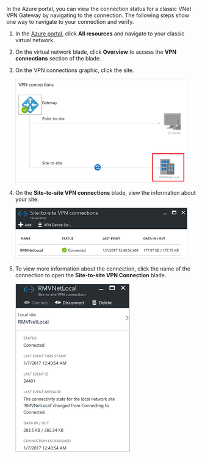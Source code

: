 In the Azure portal, you can view the connection status for a classic VNet VPN Gateway by navigating to the connection. The following steps show one way to navigate to your connection and verify.

1. In the [Azure portal](http://portal.azure.cn), click **All resources** and navigate to your classic virtual network.
2. On the virtual network blade, click **Overview** to access the **VPN connections** section of the blade.
3. On the VPN connections graphic, click the site.

    ![Local site](./media/vpn-gateway-verify-connection-azureportal-classic/localsitename.png "local site")
4. On the **Site-to-site VPN connections** blade, view the information about your site.

    ![Connection status](./media/vpn-gateway-verify-connection-azureportal-classic/siteconnectstatus.png "Connection status")
5. To view more information about the connection, click the name of the connection to open the **Site-to-site VPN Connection** blade.

    ![Connection status more](./media/vpn-gateway-verify-connection-azureportal-classic/connections4.png "Connection status more info")